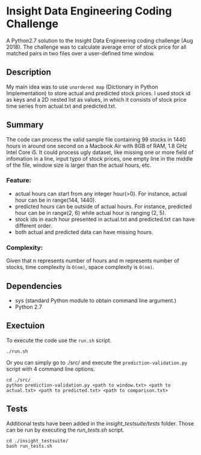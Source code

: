 # Insight Data Engineering Coding Challenge

A Python2.7 solution to the Insight Data Engineering coding challenge (Aug 2018).  The challenge was to calculate average error of stock price for all matched pairs in two files over a user-defined time window.

## Description

My main idea was to use `unordered map` (Dictionary in Python Implementation) to store actual and predicted stock prices. I used stock id as keys and a 2D nested list as values, in which it consists of stock price time series from actual.txt and predicted.txt. 

## Summary

The code can process the valid sample file containing 99 stocks in 1440 hours in around one second on a Macbook Air with 8GB of RAM, 1.8 GHz Intel Core i5. It could process ugly dataset, like missing one or more field of infomation in a line, input typo of stock prices, one empty line in the middle of the file, window size is larger than the actual hours, etc.

### Feature:

* actual hours can start from any integer hour(>0). For instance, actual hour can be in range(144, 1440).
* predicted hours can be outside of actual hours. For instance, predicted hour can be in range(2, 6) while actual hour is ranging (2, 5).
* stock ids in each hour presented in actual.txt and predicted.txt can have different order.
* both actual and predicted data can have missing hours.

### Complexity:

Given that n represents number of hours and m represents number of stocks, time complexity is `O(nm)`, space complexity is `O(nm)`.

## Dependencies

- sys (standard Python module to obtain command line argument.)
- Python 2.7

## Exectuion

To execute the code use the `run.sh` script.

	./run.sh


Or you can simply go to ./src/ and execute the `prediction-validation.py` script with 4 command line options.

	cd ./src/
	python prediction-validation.py <path to window.txt> <path to actual.txt> <path to predicted.txt> <path to comparison.txt>


## Tests

Additional tests have been added in the _insight\_testsuite/tests_ folder. Those can be run by executing the _run\_tests.sh_ script.  

	cd ./insight_testsuite/
	bash run_tests.sh


